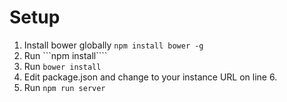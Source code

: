 # Setup

1. Install bower globally ```npm install bower -g```
2. Run ```npm install````
3. Run ```bower install```
4. Edit package.json and change to your instance URL on line 6.
5. Run ```npm run server```
